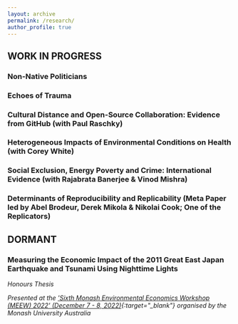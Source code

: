 ```yaml
---
layout: archive
permalink: /research/
author_profile: true
---
```


## WORK IN PROGRESS ##

### Non-Native Politicians ###

### Echoes of Trauma ###

### Cultural Distance and Open-Source Collaboration: Evidence from GitHub (with Paul Raschky) ###

### Heterogeneous Impacts of Environmental Conditions on Health (with Corey White) ###

### Social Exclusion, Energy Poverty and Crime: International Evidence (with Rajabrata Banerjee & Vinod Mishra) ###

### Determinants of Reproducibility and Replicability (Meta Paper led by Abel Brodeur, Derek Mikola & Nikolai Cook; One of the Replicators) ###

## DORMANT ##
### Measuring the Economic Impact of the 2011 Great East Japan Earthquake and Tsunami Using Nighttime Lights ###
*Honours Thesis*

*Presented at the ['Sixth Monash Environmental Economics Workshop (MEEW) 2022' (December 7 - 8, 2022)](https://www.monash.edu/business/meew2022){:target="_blank"} organised by the Monash University Australia*
